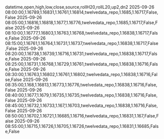 datetime,open,high,low,close,source,rollH20,rollL20,up2,dn2
2025-09-26 08:00:00,1.16789,1.16831,1.16761,1.16814,twelvedata_repo,1.1685,1.16717,False,False
2025-09-26 08:05:00,1.16816,1.16818,1.1677,1.16776,twelvedata_repo,1.1685,1.16717,False,False
2025-09-26 08:10:00,1.16777,1.16803,1.16763,1.16768,twelvedata_repo,1.16838,1.16717,False,False
2025-09-26 08:15:00,1.16761,1.16764,1.16731,1.16737,twelvedata_repo,1.16838,1.16717,False,False
2025-09-26 08:20:00,1.16738,1.16739,1.16716,1.16731,twelvedata_repo,1.16838,1.16717,False,False
2025-09-26 08:25:00,1.16731,1.16768,1.16729,1.16761,twelvedata_repo,1.16838,1.16716,False,False
2025-09-26 08:30:00,1.16763,1.16802,1.16761,1.16802,twelvedata_repo,1.16838,1.16716,False,False
2025-09-26 08:35:00,1.168,1.16813,1.16773,1.16776,twelvedata_repo,1.16838,1.16716,False,False
2025-09-26 08:40:00,1.1677,1.1679,1.16735,1.16735,twelvedata_repo,1.16838,1.16716,False,False
2025-09-26 08:45:00,1.16732,1.16733,1.167,1.16703,twelvedata_repo,1.16838,1.16716,False,False
2025-09-26 08:50:00,1.16702,1.16721,1.16685,1.16716,twelvedata_repo,1.16831,1.167,False,False
2025-09-26 08:55:00,1.16715,1.16726,1.16705,1.16726,twelvedata_repo,1.16831,1.16685,False,False
